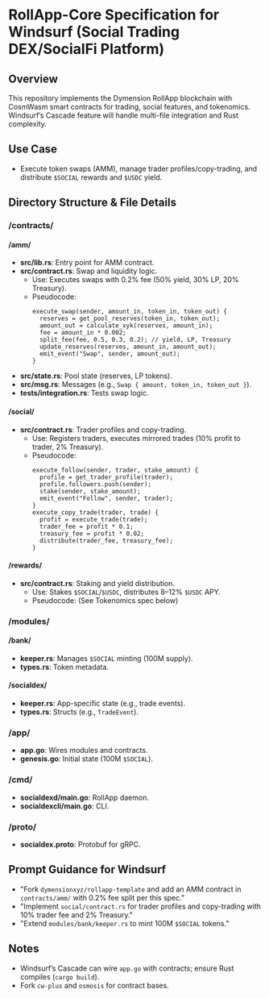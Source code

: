 # RollApp-Core Specification for Windsurf (Social Trading DEX/SocialFi Platform)

## Overview
This repository implements the Dymension RollApp blockchain with CosmWasm smart contracts for trading, social features, and tokenomics. Windsurf’s Cascade feature will handle multi-file integration and Rust complexity.

## Use Case
- Execute token swaps (AMM), manage trader profiles/copy-trading, and distribute `$SOCIAL` rewards and `$USDC` yield.

## Directory Structure & File Details

### /contracts/
#### /amm/
- **src/lib.rs**: Entry point for AMM contract.
- **src/contract.rs**: Swap and liquidity logic.
  - Use: Executes swaps with 0.2% fee (50% yield, 30% LP, 20% Treasury).
  - Pseudocode:
    ```
    execute_swap(sender, amount_in, token_in, token_out) {
      reserves = get_pool_reserves(token_in, token_out);
      amount_out = calculate_xyk(reserves, amount_in);
      fee = amount_in * 0.002;
      split_fee(fee, 0.5, 0.3, 0.2); // yield, LP, Treasury
      update_reserves(reserves, amount_in, amount_out);
      emit_event("Swap", sender, amount_out);
    }
    ```
- **src/state.rs**: Pool state (reserves, LP tokens).
- **src/msg.rs**: Messages (e.g., `Swap { amount, token_in, token_out }`).
- **tests/integration.rs**: Tests swap logic.

#### /social/
- **src/contract.rs**: Trader profiles and copy-trading.
  - Use: Registers traders, executes mirrored trades (10% profit to trader, 2% Treasury).
  - Pseudocode:
    ```
    execute_follow(sender, trader, stake_amount) {
      profile = get_trader_profile(trader);
      profile.followers.push(sender);
      stake(sender, stake_amount);
      emit_event("Follow", sender, trader);
    }
    execute_copy_trade(trader, trade) {
      profit = execute_trade(trade);
      trader_fee = profit * 0.1;
      treasury_fee = profit * 0.02;
      distribute(trader_fee, treasury_fee);
    }
    ```

#### /rewards/
- **src/contract.rs**: Staking and yield distribution.
  - Use: Stakes `$SOCIAL`/`$USDC`, distributes 8–12% `$USDC` APY.
  - Pseudocode: (See Tokenomics spec below)

### /modules/
#### /bank/
- **keeper.rs**: Manages `$SOCIAL` minting (100M supply).
- **types.rs**: Token metadata.

#### /socialdex/
- **keeper.rs**: App-specific state (e.g., trade events).
- **types.rs**: Structs (e.g., `TradeEvent`).

### /app/
- **app.go**: Wires modules and contracts.
- **genesis.go**: Initial state (100M `$SOCIAL`).

### /cmd/
- **socialdexd/main.go**: RollApp daemon.
- **socialdexcli/main.go**: CLI.

### /proto/
- **socialdex.proto**: Protobuf for gRPC.

## Prompt Guidance for Windsurf
- "Fork `dymensionxyz/rollapp-template` and add an AMM contract in `contracts/amm/` with 0.2% fee split per this spec."
- "Implement `social/contract.rs` for trader profiles and copy-trading with 10% trader fee and 2% Treasury."
- "Extend `modules/bank/keeper.rs` to mint 100M `$SOCIAL` tokens."

## Notes
- Windsurf’s Cascade can wire `app.go` with contracts; ensure Rust compiles (`cargo build`).
- Fork `cw-plus` and `osmosis` for contract bases.